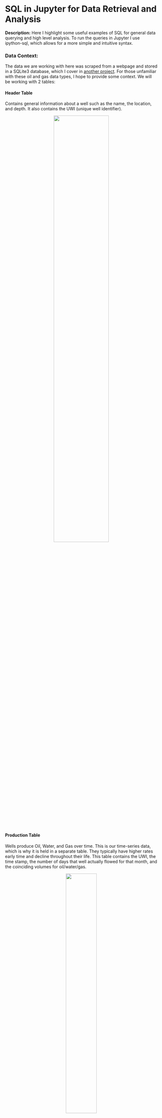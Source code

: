 # SQL in Jupyter for Data Retrieval and Analysis

**Description:** Here I highlight some useful examples of SQL for general data querying and high level analysis. To run the queries in Jupyter I use ipython-sql, which allows for a more simple and intuitive syntax. 

### Data Context: 
The data we are working with here was scraped from a webpage and stored in a SQLite3 database, which I cover in [another project](https://johnodonnell123.github.io/pages/page_scrapy.html). 
For those unfamiliar with these oil and gas data types, I hope to provide some context. We will be working with 2 tables:

#### Header Table
Contains general information about a well such as the name, the location, and depth. It also contains the UWI (unique well identifier).

<p align='center'>
  <img src="/images/SQL/header_table.PNG?raw=true" height='60%' width='60%'>
</p>

#### Production Table
Wells produce Oil, Water, and Gas over time. This is our time-series data, which is why it is held in a separate table. They typically have higher rates early time and decline throughout their life. This table contains the UWI, the time stamp, the number of days that well actually flowed for that month, and the coinciding volumes for oil/water/gas.

<p align='center'>
  <img src="/images/SQL/prod_table.PNG?raw=true" height='45%' width='45%'>
</p>

## View Tables in DataBase
```javascript
%%sql 

SELECT name 
FROM sqlite_master 
WHERE type ='table'
```
<img src="/images/SQL/View Tables2.png?raw=true" height='50%' width='50%'>
<br>

## Select First 5 Rows of a table
Showing shape of table (rows, columns) and a sample
```javascript
%%sql 

SELECT * 
FROM header_table 
LIMIT 5
```
<img src="/images/SQL/Select first 5 rows2.png?raw=true" height='60%' width='60%'>
<br>

## Select Using Conditions
Showing shape of table and a random sample
```javascript 
%%sql 

SELECT * 
FROM prod_table 
WHERE Days > 20 AND Water < 100
```
<img src="/images/SQL/Multiple Conditions2.png?raw=true" height='50%' width='50%'>
<br>

## Select Specific Wells
Using the logical IN operator
```javascript
%%sql 

SELECT 
  p.UWI, p.Days, p.Oil 
FROM prod_table 
WHERE p.UWI IN (33061042810000,33061005070000)
```
<img src="/images/SQL/Specific Wells2.png?raw=true" height='30%' width='30%'>
<br>

## Select Columns from 2 Tables
Showing shape of table and a random sample
```javascript
%%sql 

SELECT 
  p.UWI, p.Days, p.Oil, h.Current_Operator 
FROM prod_table p 
JOIN header_table h 
  USING(UWI)
```
<img src="/images/SQL/Join Select Specific Columns2.png?raw=true" height='60%' width='60%'>
<br>

## What Operators/Companies have Produced the Most Oil to Date?
It appears Continental Resources has produced > 400 million barrels of oil and drilled just over 1700 wells!
```javascript
%%sql 

SELECT 
  p.UWI, COUNT(DISTINCT p.UWI) AS 'Wells', SUM(p.Oil) AS 'Cumulative_Oil', h.Current_Operator
FROM prod_table p 
JOIN header_table h 
  USING(UWI) 
GROUP BY Current_Operator
ORDER BY Cumulative_Oil DESC
LIMIT 5
```

<img src="/images/SQL/Aggregate Operator Oil and Wells2.png?raw=true" height='45%' width='45%'>
<br>

## Check for duplicate well names
Well names <em>should</em> be unique, however we know for sure UWI's are unique
```javascript
%%sql 

SELECT 
    p.UWI, h.Current_Operator, h.Well_Name, COUNT(DISTINCT p.UWI) AS 'UWIs'
FROM prod_table p 
JOIN header_table h 
    USING(UWI) 
GROUP BY Well_Name
    HAVING UWIs > 1
```

<img src="/images/SQL/Check Duplicates.png?raw=true" height='45%' width='45%'>
<br>


## What Wells have Produced the Most Oil to Date? Who do they belong to? 
```javascript
%%sql 

SELECT 
  p.UWI, sum(p.Oil) as 'Cumulative_Oil', h.Well_Name, h.Current_Operator
FROM prod_table p 
JOIN header_table h 
  USING(UWI)  
GROUP BY h.Well_Name 
ORDER BY Cumulative_Oil desc
LIMIT 5
```
<img src="/images/SQL/Top Producing Wells2.png?raw=true" height='60%' width='60%'>
<br>

## What are the top producing wells for a particular operator? 
```javascript
%%sql

SELECT 
  p.UWI, h.Current_Operator, sum(p.Oil) as 'Cumulative_Oil', h.Well_Name 
FROM prod_table p 
JOIN header_table h
  USING(UWI)  
WHERE Current_Operator = 'MARATHON OIL COMPANY'
GROUP BY h.Well_Name
ORDER BY Cumulative_Oil DESC
LIMIT 5
```
<img src="/images/SQL/Top Wells by Operator2.png?raw=true" height='60%' width='60%'>
<br>

## Top Producing Wells with Cumulative Water Filter
Wells that produce less water are more favorable, as the water is costly to dispose of. 
```javascript
%%sql

SELECT 
  p.UWI, h.Current_Operator, sum(p.Oil) as 'Cumulative_Oil',sum(p.Water) as 'Cumulative_Water', h.Well_Name 
FROM prod_table p 
JOIN header_table h 
  USING(UWI)  
GROUP BY Well_Name
  HAVING Cumulative_Water < 100000
ORDER BY Cumulative_Oil DESC
LIMIT 5
```
<img src="/images/SQL/Top Producing Wells Water Filter2.png?raw=true" height='75%' width='75%'>

